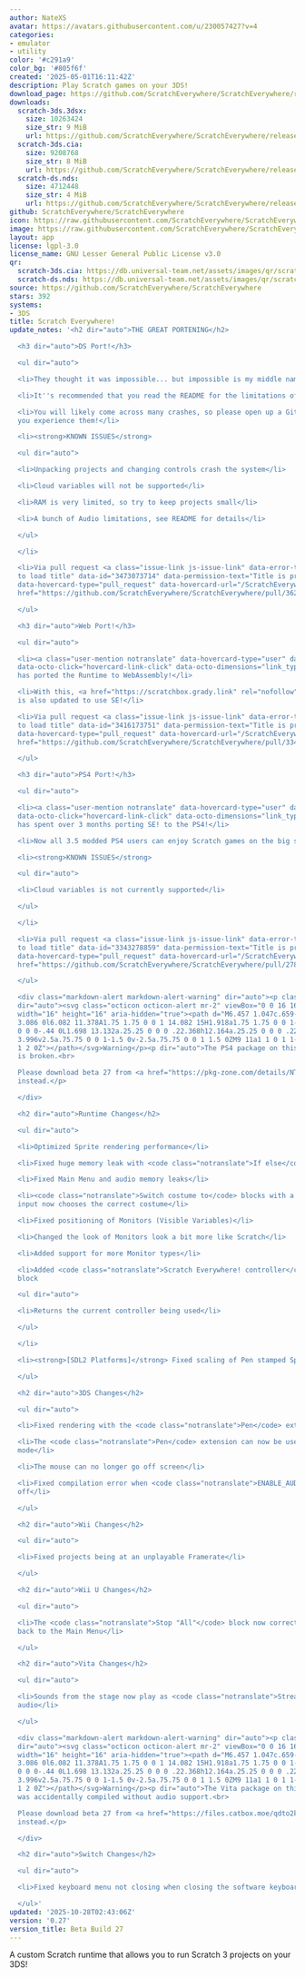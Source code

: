 ```yaml
---
author: NateXS
avatar: https://avatars.githubusercontent.com/u/230057427?v=4
categories:
- emulator
- utility
color: '#c291a9'
color_bg: '#805f6f'
created: '2025-05-01T16:11:42Z'
description: Play Scratch games on your 3DS!
download_page: https://github.com/ScratchEverywhere/ScratchEverywhere/releases
downloads:
  scratch-3ds.3dsx:
    size: 10263424
    size_str: 9 MiB
    url: https://github.com/ScratchEverywhere/ScratchEverywhere/releases/download/0.27/scratch-3ds.3dsx
  scratch-3ds.cia:
    size: 9208768
    size_str: 8 MiB
    url: https://github.com/ScratchEverywhere/ScratchEverywhere/releases/download/0.27/scratch-3ds.cia
  scratch-ds.nds:
    size: 4712448
    size_str: 4 MiB
    url: https://github.com/ScratchEverywhere/ScratchEverywhere/releases/download/0.27/scratch-ds.nds
github: ScratchEverywhere/ScratchEverywhere
icon: https://raw.githubusercontent.com/ScratchEverywhere/ScratchEverywhere/refs/heads/main/gfx/icon.png
image: https://raw.githubusercontent.com/ScratchEverywhere/ScratchEverywhere/refs/heads/main/gfx/logo.png
layout: app
license: lgpl-3.0
license_name: GNU Lesser General Public License v3.0
qr:
  scratch-3ds.cia: https://db.universal-team.net/assets/images/qr/scratch-3ds-cia.png
  scratch-ds.nds: https://db.universal-team.net/assets/images/qr/scratch-ds-nds.png
source: https://github.com/ScratchEverywhere/ScratchEverywhere
stars: 392
systems:
- 3DS
title: Scratch Everywhere!
update_notes: '<h2 dir="auto">THE GREAT PORTENING</h2>

  <h3 dir="auto">DS Port!</h3>

  <ul dir="auto">

  <li>They thought it was impossible... but impossible is my middle name.</li>

  <li>It''s recommended that you read the README for the limitations of this port!</li>

  <li>You will likely come across many crashes, so please open up a GitHub issue if
  you experience them!</li>

  <li><strong>KNOWN ISSUES</strong>

  <ul dir="auto">

  <li>Unpacking projects and changing controls crash the system</li>

  <li>Cloud variables will not be supported</li>

  <li>RAM is very limited, so try to keep projects small</li>

  <li>A bunch of Audio limitations, see README for details</li>

  </ul>

  </li>

  <li>Via pull request <a class="issue-link js-issue-link" data-error-text="Failed
  to load title" data-id="3473073714" data-permission-text="Title is private" data-url="https://github.com/ScratchEverywhere/ScratchEverywhere/issues/362"
  data-hovercard-type="pull_request" data-hovercard-url="/ScratchEverywhere/ScratchEverywhere/pull/362/hovercard"
  href="https://github.com/ScratchEverywhere/ScratchEverywhere/pull/362">#362</a>!</li>

  </ul>

  <h3 dir="auto">Web Port!</h3>

  <ul dir="auto">

  <li><a class="user-mention notranslate" data-hovercard-type="user" data-hovercard-url="/users/gradylink/hovercard"
  data-octo-click="hovercard-link-click" data-octo-dimensions="link_type:self" href="https://github.com/gradylink">@gradylink</a>
  has ported the Runtime to WebAssembly!</li>

  <li>With this, <a href="https://scratchbox.grady.link" rel="nofollow">ScratchBox</a>
  is also updated to use SE!</li>

  <li>Via pull request <a class="issue-link js-issue-link" data-error-text="Failed
  to load title" data-id="3416173751" data-permission-text="Title is private" data-url="https://github.com/ScratchEverywhere/ScratchEverywhere/issues/334"
  data-hovercard-type="pull_request" data-hovercard-url="/ScratchEverywhere/ScratchEverywhere/pull/334/hovercard"
  href="https://github.com/ScratchEverywhere/ScratchEverywhere/pull/334">#334</a>!</li>

  </ul>

  <h3 dir="auto">PS4 Port!</h3>

  <ul dir="auto">

  <li><a class="user-mention notranslate" data-hovercard-type="user" data-hovercard-url="/users/PwLDev/hovercard"
  data-octo-click="hovercard-link-click" data-octo-dimensions="link_type:self" href="https://github.com/PwLDev">@PwLDev</a>
  has spent over 3 months porting SE! to the PS4!</li>

  <li>Now all 3.5 modded PS4 users can enjoy Scratch games on the big screen!</li>

  <li><strong>KNOWN ISSUES</strong>

  <ul dir="auto">

  <li>Cloud variables is not currently supported</li>

  </ul>

  </li>

  <li>Via pull request <a class="issue-link js-issue-link" data-error-text="Failed
  to load title" data-id="3343278859" data-permission-text="Title is private" data-url="https://github.com/ScratchEverywhere/ScratchEverywhere/issues/278"
  data-hovercard-type="pull_request" data-hovercard-url="/ScratchEverywhere/ScratchEverywhere/pull/278/hovercard"
  href="https://github.com/ScratchEverywhere/ScratchEverywhere/pull/278">#278</a>!</li>

  </ul>

  <div class="markdown-alert markdown-alert-warning" dir="auto"><p class="markdown-alert-title"
  dir="auto"><svg class="octicon octicon-alert mr-2" viewBox="0 0 16 16" version="1.1"
  width="16" height="16" aria-hidden="true"><path d="M6.457 1.047c.659-1.234 2.427-1.234
  3.086 0l6.082 11.378A1.75 1.75 0 0 1 14.082 15H1.918a1.75 1.75 0 0 1-1.543-2.575Zm1.763.707a.25.25
  0 0 0-.44 0L1.698 13.132a.25.25 0 0 0 .22.368h12.164a.25.25 0 0 0 .22-.368Zm.53
  3.996v2.5a.75.75 0 0 1-1.5 0v-2.5a.75.75 0 0 1 1.5 0ZM9 11a1 1 0 1 1-2 0 1 1 0 0
  1 2 0Z"></path></svg>Warning</p><p dir="auto">The PS4 package on this GitHub release
  is broken.<br>

  Please download beta 27 from <a href="https://pkg-zone.com/details/NTXS10053" rel="nofollow">pkg-zone</a>
  instead.</p>

  </div>

  <h2 dir="auto">Runtime Changes</h2>

  <ul dir="auto">

  <li>Optimized Sprite rendering performance</li>

  <li>Fixed huge memory leak with <code class="notranslate">If else</code> block</li>

  <li>Fixed Main Menu and audio memory leaks</li>

  <li><code class="notranslate">Switch costume to</code> blocks with a number as an
  input now chooses the correct costume</li>

  <li>Fixed positioning of Monitors (Visible Variables)</li>

  <li>Changed the look of Monitors look a bit more like Scratch</li>

  <li>Added support for more Monitor types</li>

  <li>Added <code class="notranslate">Scratch Everywhere! controller</code> custom
  block

  <ul dir="auto">

  <li>Returns the current controller being used</li>

  </ul>

  </li>

  <li><strong>[SDL2 Platforms]</strong> Fixed scaling of Pen stamped Sprites</li>

  </ul>

  <h2 dir="auto">3DS Changes</h2>

  <ul dir="auto">

  <li>Fixed rendering with the <code class="notranslate">Pen</code> extension</li>

  <li>The <code class="notranslate">Pen</code> extension can now be used in dual screen
  mode</li>

  <li>The mouse can no longer go off screen</li>

  <li>Fixed compilation error when <code class="notranslate">ENABLE_AUDIO</code> is
  off</li>

  </ul>

  <h2 dir="auto">Wii Changes</h2>

  <ul dir="auto">

  <li>Fixed projects being at an unplayable Framerate</li>

  </ul>

  <h2 dir="auto">Wii U Changes</h2>

  <ul dir="auto">

  <li>The <code class="notranslate">Stop "All"</code> block now correctly takes you
  back to the Main Menu</li>

  </ul>

  <h2 dir="auto">Vita Changes</h2>

  <ul dir="auto">

  <li>Sounds from the stage now play as <code class="notranslate">Streamed</code>
  audio</li>

  </ul>

  <div class="markdown-alert markdown-alert-warning" dir="auto"><p class="markdown-alert-title"
  dir="auto"><svg class="octicon octicon-alert mr-2" viewBox="0 0 16 16" version="1.1"
  width="16" height="16" aria-hidden="true"><path d="M6.457 1.047c.659-1.234 2.427-1.234
  3.086 0l6.082 11.378A1.75 1.75 0 0 1 14.082 15H1.918a1.75 1.75 0 0 1-1.543-2.575Zm1.763.707a.25.25
  0 0 0-.44 0L1.698 13.132a.25.25 0 0 0 .22.368h12.164a.25.25 0 0 0 .22-.368Zm.53
  3.996v2.5a.75.75 0 0 1-1.5 0v-2.5a.75.75 0 0 1 1.5 0ZM9 11a1 1 0 1 1-2 0 1 1 0 0
  1 2 0Z"></path></svg>Warning</p><p dir="auto">The Vita package on this GitHub release
  was accidentally compiled without audio support.<br>

  Please download beta 27 from <a href="https://files.catbox.moe/qdto2k.vpk" rel="nofollow">here</a>
  instead.</p>

  </div>

  <h2 dir="auto">Switch Changes</h2>

  <ul dir="auto">

  <li>Fixed keyboard menu not closing when closing the software keyboard</li>

  </ul>'
updated: '2025-10-28T02:43:06Z'
version: '0.27'
version_title: Beta Build 27
---
```

A custom Scratch runtime that allows you to run Scratch 3 projects on your 3DS!